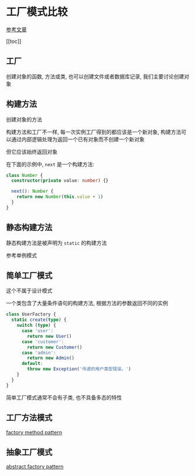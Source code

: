# 工厂模式比较

[参考文章](https://refactoringguru.cn/design-patterns/factory-comparison)

[[toc]]

## 工厂

创建对象的函数, 方法或类, 也可以创建文件或者数据库记录, 我们主要讨论创建对象

## 构建方法

创建对象的方法

构建方法和工厂不一样, 每一次实例工厂得到的都应该是一个新对象, 构建方法可以通过内部逻辑处理为返回一个已有对象而不创建一个新对象

但它应该始终返回对象

在下面的示例中, `next` 是一个构建方法:

```ts
class Number {
  constructor(private value: number) {}

  next(): Number {
    return new Number(this.value + 1)
  }
}
```

## 静态构建方法

静态构建方法是被声明为 `static` 的构建方法

参考单例模式

## 简单工厂模式

这个不属于设计模式

一个类包含了大量条件语句的构建方法, 根据方法的参数返回不同的实例

```ts
class UserFactory {
  static create(type) {
    switch (type) {
      case 'user':
        return new User()
      case 'customer':
        return new Customer()
      case 'admin':
        return new Admin()
      default:
        throw new Exception('传递的用户类型错误。')
    }
  }
}
```

简单工厂模式通常不会有子类, 也不具备多态的特性

## 工厂方法模式

[factory method pattern](./factory-method-pattern/factory-method-pattern.md)

## 抽象工厂模式

[abstract factory pattern](./abstract-factory-pattern/abstract-factory-pattern.md)
